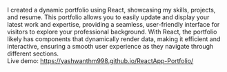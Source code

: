 I created a dynamic portfolio using React, showcasing my skills, projects, and resume. This portfolio allows you to easily update and display your latest work and expertise, providing a seamless, user-friendly interface for visitors to explore your professional background. With React, the portfolio likely has components that dynamically render data, making it efficient and interactive, ensuring a smooth user experience as they navigate through different sections.
<br>
Live demo: https://yashwanthm998.github.io/ReactApp-Portfolio/




